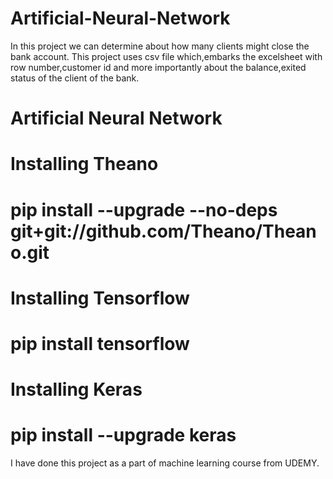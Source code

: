 # Artificial-Neural-Network
In this project we can determine about how many clients might close the bank account.
This project uses csv file which,embarks the excelsheet with row number,customer id and more importantly about the balance,exited status of the client of the bank.
# Artificial Neural Network

# Installing Theano
# pip install --upgrade --no-deps git+git://github.com/Theano/Theano.git

# Installing Tensorflow
# pip install tensorflow

# Installing Keras
# pip install --upgrade keras

I have done this project as a part of machine learning course from UDEMY.
